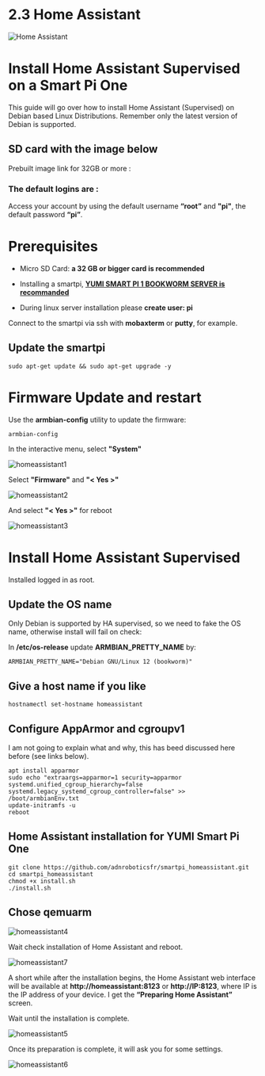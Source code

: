 # 2.3 Home Assistant

![Home Assistant](/img/SmartPi/Home_Assistant/homeassistant_logo.png)

# Install Home Assistant Supervised on a Smart Pi One

This guide will go over how to install Home Assistant (Supervised) on Debian based Linux Distributions. Remember only the latest version of Debian is supported.

## SD card with the image below

Prebuilt image link for 32GB or more : [](https://drive.google.com/file/d/1OFF1DpqMVtUqXKGGxFsO4lJdDIy_v8eS/view?usp=drive_link)

### The default logins are :

Access your account by using the default username **“root”** and **"pi"**, the default password **“pi”**.

# Prerequisites

- Micro SD Card: **a 32 GB or bigger card is recommended**

- Installing a smartpi, [**YUMI SMART PI 1 BOOKWORM SERVER is recommanded**](https://wiki.yumi-lab.com/SmartPI/SmartPi_Linux/)

- During linux server installation please **create user: pi**

Connect to the smartpi via ssh with **mobaxterm** or **putty**, for example.

## Update the smartpi

```
sudo apt-get update && sudo apt-get upgrade -y
```

# Firmware Update and restart

Use the **armbian-config** utility to update the firmware:

```
armbian-config
```

In the interactive menu, select **"System"**


![homeassistant1](/img/SmartPi/Home_Assistant/homeassistant1.png)

Select **"Firmware"** and **"< Yes >"**

![homeassistant2](/img/SmartPi/Home_Assistant/homeassistant2.png)

And select **"< Yes >"** for reboot

![homeassistant3](/img/SmartPi/Home_Assistant/homeassistant3.png)

# Install Home Assistant Supervised

Installed logged in as root.

## Update the OS name
Only Debian is supported by HA supervised, so we need to fake the OS name, otherwise install will fail on check:

In **/etc/os-release** update **ARMBIAN_PRETTY_NAME** by:

```
ARMBIAN_PRETTY_NAME="Debian GNU/Linux 12 (bookworm)"
```

## Give a host name if you like
```
hostnamectl set-hostname homeassistant
```

## Configure AppArmor and cgroupv1
I am not going to explain what and why, this has beed discussed here before (see links below).

```
apt install apparmor
sudo echo "extraargs=apparmor=1 security=apparmor systemd.unified_cgroup_hierarchy=false systemd.legacy_systemd_cgroup_controller=false" >> /boot/armbianEnv.txt
update-initramfs -u
reboot
```

## Home Assistant installation for YUMI Smart Pi One

```
git clone https://github.com/adnroboticsfr/smartpi_homeassistant.git
cd smartpi_homeassistant
chmod +x install.sh
./install.sh

```

## Chose qemuarm
![homeassistant4](/img/SmartPi/Home_Assistant/homeassistant4.png)

Wait check installation of Home Assistant and reboot.

![homeassistant7](/img/SmartPi/Home_Assistant/homeassistant7.png)

A short while after the installation begins, the Home Assistant web interface will be available at **http://homeassistant:8123** or **http://IP:8123**, where IP is the IP address of your device. I get the **“Preparing Home Assistant”** screen. 

Wait until the installation is complete.

![homeassistant5](/img/SmartPi/Home_Assistant/homeassistant5.png)

Once its preparation is complete, it will ask you for some settings.

![homeassistant6](/img/SmartPi/Home_Assistant/homeassistant6.png)














